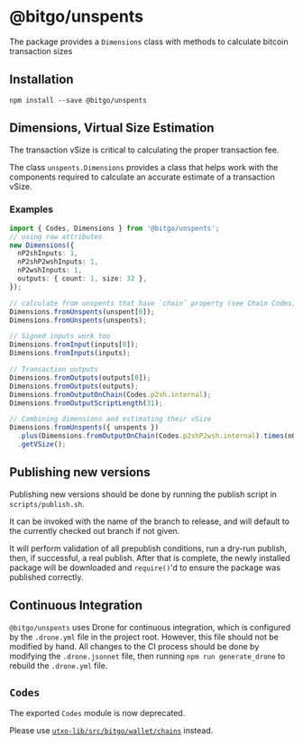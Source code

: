 # @bitgo/unspents

The package provides a `Dimensions` class with methods to calculate bitcoin transaction sizes

## Installation

```
npm install --save @bitgo/unspents
```

## Dimensions, Virtual Size Estimation

The transaction vSize is critical to calculating the proper transaction fee.

The class `unspents.Dimensions` provides a class that helps work with the components required
to calculate an accurate estimate of a transaction vSize.

### Examples

```typescript
import { Codes, Dimensions } from '@bitgo/unspents';
// using raw attributes
new Dimensions({
  nP2shInputs: 1,
  nP2shP2wshInputs: 1,
  nP2wshInputs: 1,
  outputs: { count: 1, size: 32 },
});

// calculate from unspents that have `chain` property (see Chain Codes)
Dimensions.fromUnspents(unspent[0]);
Dimensions.fromUnspents(unspents);

// Signed inputs work too
Dimensions.fromInput(inputs[0]);
Dimensions.fromInputs(inputs);

// Transaction outputs
Dimensions.fromOutputs(outputs[0]);
Dimensions.fromOutputs(outputs);
Dimensions.fromOutputOnChain(Codes.p2sh.internal);
Dimensions.fromOutputScriptLength(31);

// Combining dimensions and estimating their vSize
Dimensions.fromUnspents({ unspents })
  .plus(Dimensions.fromOutputOnChain(Codes.p2shP2wsh.internal).times(nOutputs))
  .getVSize();
```

## Publishing new versions

Publishing new versions should be done by running the publish script in `scripts/publish.sh`.

It can be invoked with the name of the branch to release, and will default to the currently checked out branch if not given.

It will perform validation of all prepublish conditions, run a dry-run publish, then, if successful, a real publish. After that is complete,
the newly installed package will be downloaded and `require()`'d to ensure the package was published correctly.

## Continuous Integration

`@bitgo/unspents` uses Drone for continuous integration, which is configured by the `.drone.yml` file in the project root. However, this file should not be modified by hand. All changes to the CI process should be done by modifying the `.drone.jsonnet` file, then running `npm run generate_drone` to rebuild the `.drone.yml` file.

## `Codes`

The exported `Codes` module is now deprecated.

Please use [`utxo-lib/src/bitgo/wallet/chains`](https://github.com/BitGo/BitGoJS/blob/0439a0d4ffe4a15a9932ed70f98cc5745cc6526f/modules/utxo-lib/src/bitgo/wallet/chains.ts) instead.

